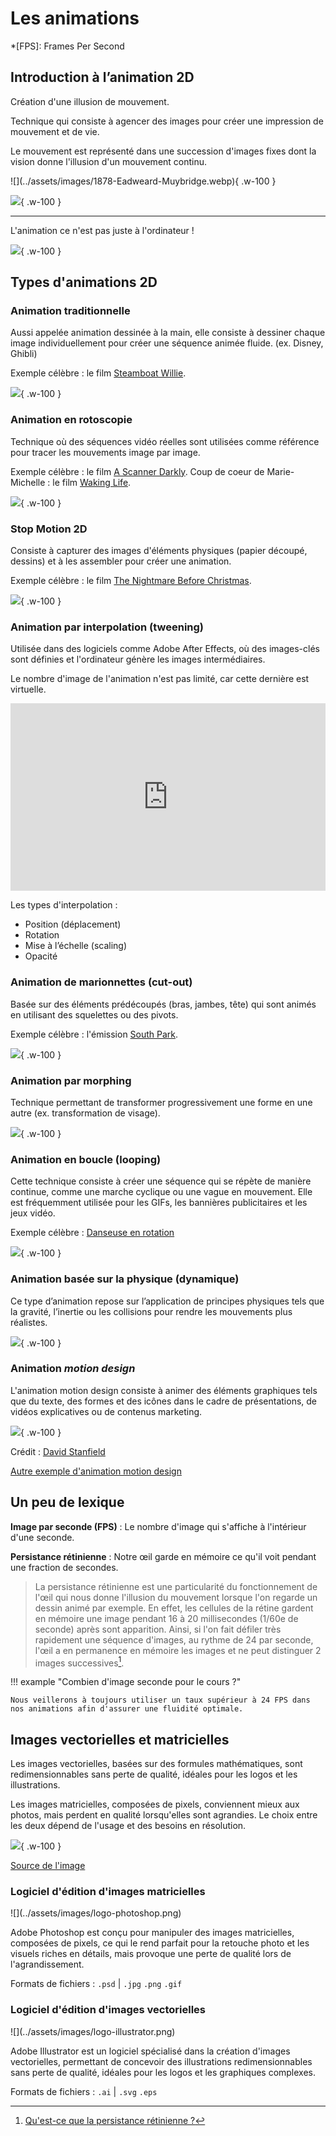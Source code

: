 # Les animations

*[FPS]: Frames Per Second

## Introduction à l’animation 2D

Création d'une illusion de mouvement.

Technique qui consiste à agencer des images pour créer une impression de mouvement et de vie.

Le mouvement est représenté dans une succession d'images fixes dont la vision donne l'illusion d'un mouvement continu.

<div class="grid" markdown>
![](../assets/images/1878-Eadweard-Muybridge.webp){ .w-100 }

![](../assets/images/1878-Eadweard-Muybridge2.webp){ .w-100 }
</div>

---

L'animation ce n'est pas juste à l'ordinateur !

![](../assets/images/candy-corn.webp){ .w-100 }

## Types d'animations 2D

### Animation traditionnelle

Aussi appelée animation dessinée à la main, elle consiste à dessiner chaque image individuellement pour créer une séquence animée fluide. (ex. Disney, Ghibli)

Exemple célèbre : le film [Steamboat Willie](https://youtu.be/BBgghnQF6E4?feature=shared&t=30).

![](../assets/images/ghibli.gif){ .w-100 }

### Animation en rotoscopie

Technique où des séquences vidéo réelles sont utilisées comme référence pour tracer les mouvements image par image.

Exemple célèbre : le film [A Scanner Darkly](https://www.imdb.com/fr/title/tt0405296/).
Coup de coeur de Marie-Michelle : le film [Waking Life](https://www.youtube.com/watch?v=uk2DeTet98o).

![](../assets/images/rotoscopie.gif){ .w-100 }

### Stop Motion 2D

Consiste à capturer des images d'éléments physiques (papier découpé, dessins) et à les assembler pour créer une animation.

Exemple célèbre : le film [The Nightmare Before Christmas](https://www.imdb.com/fr/title/tt0107688/).

![](../assets/images/stopmotion.gif){ .w-100 }

### Animation par interpolation (tweening)

Utilisée dans des logiciels comme Adobe After Effects, où des images-clés sont définies et l'ordinateur génère les images intermédiaires.

Le nombre d'image de l'animation n'est pas limité, car cette dernière est virtuelle.

<iframe class="aspect-4-1" height="300" style="width: 100%;" scrolling="no" title="Interpolation" src="https://codepen.io/tim-momo/embed/qBGxwQP?default-tab=result&theme-id=50173" frameborder="no" loading="lazy" allowtransparency="true" allowfullscreen="true">
  See the Pen <a href="https://codepen.io/tim-momo/pen/qBGxwQP">
  Interpolation</a> by TIM Montmorency (<a href="https://codepen.io/tim-momo">@tim-momo</a>)
  on <a href="https://codepen.io">CodePen</a>.
</iframe>

Les types d'interpolation : 

* Position (déplacement)
* Rotation
* Mise à l’échelle (scaling)
* Opacité

### Animation de marionnettes (cut-out)

Basée sur des éléments prédécoupés (bras, jambes, tête) qui sont animés en utilisant des squelettes ou des pivots.

Exemple célèbre : l'émission [South Park](https://www.imdb.com/fr/title/tt0121955/).

![](../assets/images/cutout.gif){ .w-100 }

### Animation par morphing

Technique permettant de transformer progressivement une forme en une autre (ex. transformation de visage).

![](../assets/images/morphing.gif){ .w-100 }

### Animation en boucle (looping)

Cette technique consiste à créer une séquence qui se répète de manière continue, comme une marche cyclique ou une vague en mouvement. Elle est fréquemment utilisée pour les GIFs, les bannières publicitaires et les jeux vidéo.

Exemple célèbre : [Danseuse en rotation](https://en.wikipedia.org/wiki/Spinning_dancer)

![](../assets/images/loop.gif){ .w-100 }

### Animation basée sur la physique (dynamique)

Ce type d’animation repose sur l’application de principes physiques tels que la gravité, l’inertie ou les collisions pour rendre les mouvements plus réalistes.

![](../assets/images/fire-particles.gif){ .w-100 }

### Animation _motion design_

L'animation motion design consiste à animer des éléments graphiques tels que du texte, des formes et des icônes dans le cadre de présentations, de vidéos explicatives ou de contenus marketing.

![](../assets/images/david-stanfield.gif){ .w-100 }

Crédit : [David Stanfield](https://dribbble.com/shots/1701919-Ideas)

[Autre exemple d'animation motion design](https://www.behance.net/gallery/164356671/Google-Icons-Animated?tracking_source=search_projects|google+motion&l=1)

## Un peu de lexique 

**Image par seconde (FPS)** : Le nombre d'image qui s'affiche à l'intérieur d'une seconde.

**Persistance rétinienne** : Notre œil garde en mémoire ce qu'il voit pendant une fraction de secondes.

> La persistance rétinienne est une particularité du fonctionnement de l'œil qui nous donne l'illusion du mouvement lorsque l'on regarde un dessin animé par exemple. En effet, les cellules de la rétine gardent en mémoire une image pendant 16 à 20 millisecondes (1/60e de seconde) après sont apparition. Ainsi, si l'on fait défiler très rapidement une séquence d'images, au rythme de 24 par seconde, l'œil a en permanence en mémoire les images et ne peut distinguer 2 images successives[^persis].

[^persis]: [Qu'est-ce que la persistance rétinienne ?](https://www.espace-sciences.org/archives/qu-est-ce-que-la-persistance-retinienne#:~:text=La%20persistance%20r%C3%A9tinienne%20est%20une,de%20seconde%20apr%C3%A8s%20sont%20apparition%20.)

!!! example "Combien d'image seconde pour le cours ?"

    Nous veillerons à toujours utiliser un taux supérieur à 24 FPS dans nos animations afin d'assurer une fluidité optimale.

## Images vectorielles et matricielles

Les images vectorielles, basées sur des formules mathématiques, sont redimensionnables sans perte de qualité, idéales pour les logos et les illustrations. 

Les images matricielles, composées de pixels, conviennent mieux aux photos, mais perdent en qualité lorsqu'elles sont agrandies. Le choix entre les deux dépend de l'usage et des besoins en résolution.

![](../assets/images/difference-image-matricielle-vectorielle.jpg){ .w-100 }

[Source de l'image](https://ipcm.fr/comprendre-les-images-numeriques-matricielles-et-vectorielles-pour-mieux-les-utiliser/) 

### Logiciel d'édition d'images matricielles

<div class="grid grid-auto" markdown>
  ![](../assets/images/logo-photoshop.png)

  Adobe Photoshop est conçu pour manipuler des images matricielles, composées de pixels, ce qui le rend parfait pour la retouche photo et les visuels riches en détails, mais provoque une perte de qualité lors de l'agrandissement.
</div>

Formats de fichiers : `.psd` | `.jpg` `.png` `.gif`

### Logiciel d'édition d'images vectorielles 

<div class="grid grid-auto" markdown>
  ![](../assets/images/logo-illustrator.png)

  Adobe Illustrator est un logiciel spécialisé dans la création d'images vectorielles, permettant de concevoir des illustrations redimensionnables sans perte de qualité, idéales pour les logos et les graphiques complexes.
</div>

Formats de fichiers : `.ai` | `.svg` `.eps`